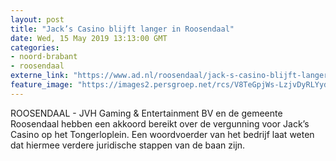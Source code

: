 ```yaml
---
layout: post
title: "Jack’s Casino blijft langer in Roosendaal"
date: Wed, 15 May 2019 13:13:00 GMT
categories: 
- noord-brabant 
- roosendaal 
externe_link: "https://www.ad.nl/roosendaal/jack-s-casino-blijft-langer-in-roosendaal~a7a6e571/"
feature_image: "https://images2.persgroep.net/rcs/V8TeGpjWs-LzjvDyRLYydPM7Ai4/diocontent/145113803/_fitwidth/400/?appId=21791a8992982cd8da851550a453bd7f&quality=0.7"
---
```


ROOSENDAAL - JVH Gaming & Entertainment BV en de gemeente Roosendaal hebben een akkoord bereikt over de vergunning voor Jack’s Casino op het Tongerloplein. Een woordvoerder van het bedrijf laat weten dat hiermee verdere juridische stappen van de baan zijn.

